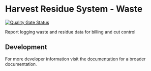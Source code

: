 # Harvest Residue System - Waste

[![Quality Gate Status](https://sonarcloud.io/api/project_badges/measure?project=nr-waste-plus-backend&metric=alert_status)](https://sonarcloud.io/summary/new_code?id=nr-waste-plus-backend)

Report logging waste and residue data for billing and cut control

## Development

For more developer information visit the [documentation](https://github.com/bcgov/nr-hrs-waste/wiki/backend-configuration) for a broader documentation.
